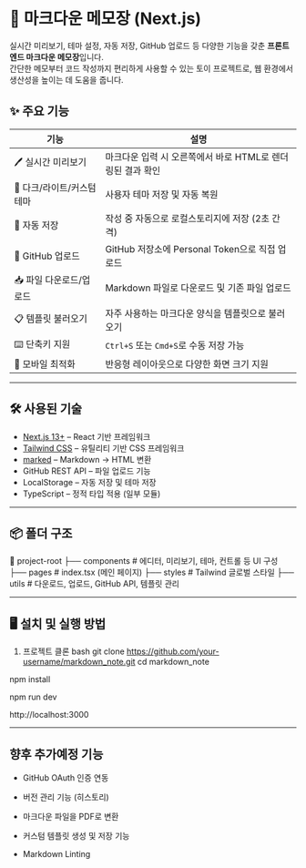 # 📝 마크다운 메모장 (Next.js)

실시간 미리보기, 테마 설정, 자동 저장, GitHub 업로드 등 다양한 기능을 갖춘 **프론트엔드 마크다운 메모장**입니다.  
간단한 메모부터 코드 작성까지 편리하게 사용할 수 있는 토이 프로젝트로, 웹 환경에서 생산성을 높이는 데 도움을 줍니다.

## ✨ 주요 기능

| 기능                        | 설명 |
|-----------------------------|------|
| 🖊 실시간 미리보기          | 마크다운 입력 시 오른쪽에서 바로 HTML로 렌더링된 결과 확인 |
| 🌙 다크/라이트/커스텀 테마 | 사용자 테마 저장 및 자동 복원 |
| 💾 자동 저장                | 작성 중 자동으로 로컬스토리지에 저장 (2초 간격) |
| 💼 GitHub 업로드            | GitHub 저장소에 Personal Token으로 직접 업로드 |
| 📥 파일 다운로드/업로드     | Markdown 파일로 다운로드 및 기존 파일 업로드 |
| 📋 템플릿 불러오기          | 자주 사용하는 마크다운 양식을 템플릿으로 불러오기 |
| ⌨️ 단축키 지원             | `Ctrl+S` 또는 `Cmd+S`로 수동 저장 가능 |
| 📱 모바일 최적화           | 반응형 레이아웃으로 다양한 화면 크기 지원 |

---

## 🛠 사용된 기술

- [Next.js 13+](https://nextjs.org/) – React 기반 프레임워크
- [Tailwind CSS](https://tailwindcss.com/) – 유틸리티 기반 CSS 프레임워크
- [marked](https://github.com/markedjs/marked) – Markdown → HTML 변환
- GitHub REST API – 파일 업로드 기능
- LocalStorage – 자동 저장 및 테마 저장
- TypeScript – 정적 타입 적용 (일부 모듈)

---

## 📦 폴더 구조
📁 project-root ├── components # 에디터, 미리보기, 테마, 컨트롤 등 UI 구성 ├── pages # index.tsx (메인 페이지) ├── styles # Tailwind 글로벌 스타일 ├── utils # 다운로드, 업로드, GitHub API, 템플릿 관리

---

## 🖥 설치 및 실행 방법

1. 프로젝트 클론
bash
git clone https://github.com/your-username/markdown_note.git
cd markdown_note

npm install

npm run dev

http://localhost:3000


---

## 향후 추가예정 기능

- GitHub OAuth 인증 연동

- 버전 관리 기능 (히스토리)

- 마크다운 파일을 PDF로 변환

- 커스텀 템플릿 생성 및 저장 기능

- Markdown Linting